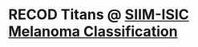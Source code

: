 # RECOD Titans @ [SIIM-ISIC Melanoma Classification](https://www.kaggle.com/c/siim-isic-melanoma-classification)
